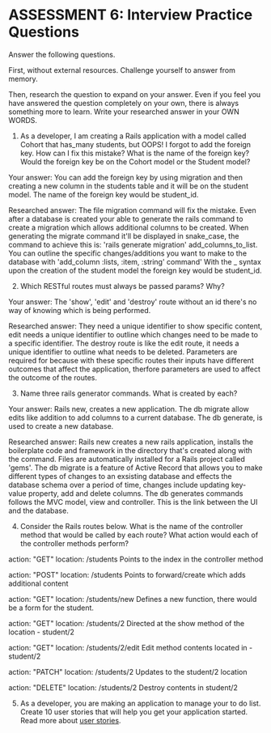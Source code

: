 # ASSESSMENT 6: Interview Practice Questions

Answer the following questions.

First, without external resources. Challenge yourself to answer from memory.

Then, research the question to expand on your answer. Even if you feel you have answered the question completely on your own, there is always something more to learn. Write your researched answer in your OWN WORDS.

1. As a developer, I am creating a Rails application with a model called Cohort that has_many students, but OOPS! I forgot to add the foreign key. How can I fix this mistake? What is the name of the foreign key? Would the foreign key be on the Cohort model or the Student model?

Your answer: You can add the foreign key by using migration and then creating a new column in the students table and it will be on the student model. The name of the foreign key would be student_id.

Researched answer: The file migration command will fix the mistake. Even after a database is created your able to generate the rails command to create a migration which allows additional columns to be created. When generating the migrate command it'll be displayed in snake_case, the command to achieve this is: 'rails generate migration' add_columns_to_list. You can outline the specific changes/additions you want to make to the database with 'add_column :lists, :item, :string' command' With the _ syntax upon the creation of the student model the foreign key would be student_id.

2. Which RESTful routes must always be passed params? Why?

Your answer: The 'show', 'edit' and 'destroy' route without an id there's no way of knowing which is being performed.

Researched answer: They need a unique identifier to show specific content, edit needs a unique identifier to outline which changes need to be made to a specific identifier. The destroy route is like the edit route, it needs a unique identifier to outline what needs to be deleted. Parameters are required for because with these specific routes their inputs have different outcomes that affect the application, therfore parameters are used to affect the outcome of the routes. 


3. Name three rails generator commands. What is created by each?

Your answer: Rails new, creates a new application. The db migrate allow edits like addition to add columns to a current database. The db generate, is used to create a new database.

Researched answer: Rails new creates a new rails application, installs the boilerplate code and framework in the directory that's created along with the command. Files are automatically installed for a Rails project called 'gems'. The db migrate is a feature of Active Record that allows you to make different types of changes to an exsisting database and effects the database schema over a period of time, changes include updating key-value property, add and delete columns. The db generates commands follows the MVC model, view and controller. This is the link between the UI and the database.

4. Consider the Rails routes below. What is the name of the controller method that would be called by each route? What action would each of the controller methods perform?

action: "GET" location: /students Points to the index in the controller method

action: "POST" location: /students Points to forward/create which adds additional content

action: "GET" location: /students/new Defines a new function, there would be a form for the student.

action: "GET" location: /students/2 Directed at the show method of the location - student/2

action: "GET" location: /students/2/edit Edit method contents located in - student/2

action: "PATCH" location: /students/2 Updates to the student/2 location

action: "DELETE" location: /students/2 Destroy contents in student/2

5. As a developer, you are making an application to manage your to do list. Create 10 user stories that will help you get your application started. Read more about [user stories](https://www.atlassian.com/agile/project-management/user-stories).
